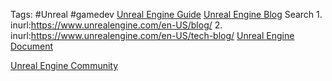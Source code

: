 Tags: #Unreal #gamedev
[Unreal Engine Guide](https://github.com/mikeroyal/Unreal-Engine-Guide)
[Unreal Engine Blog](https://www.unrealengine.com/en-US/blog/unreal-property-system-reflection) 
	Search 
	1. inurl:https://www.unrealengine.com/en-US/blog/
	2. inurl:https://www.unrealengine.com/en-US/tech-blog/
[Unreal Engine Document](https://dev.epicgames.com/documentation/en-us/unreal-engine/)

[Unreal Engine Community](https://dev.epicgames.com/community/learning/tutorials/Ln1K/unreal-engine-user-toolbox-5-2)
